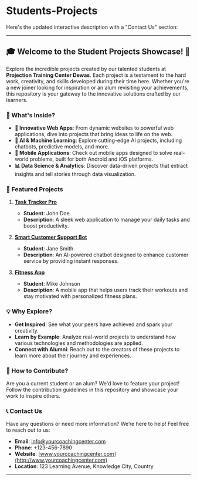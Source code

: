 # Students-Projects

Here's the updated interactive description with a "Contact Us" section:

---

## 🎓 Welcome to the Student Projects Showcase! 🚀

Explore the incredible projects created by our talented students at **Projection Training Center Dewas**. Each project is a testament to the hard work, creativity, and skills developed during their time here. Whether you're a new joiner looking for inspiration or an alum revisiting your achievements, this repository is your gateway to the innovative solutions crafted by our learners.

### 📁 What's Inside?

- **🚀 Innovative Web Apps**: From dynamic websites to powerful web applications, dive into projects that bring ideas to life on the web.
- **🤖 AI & Machine Learning**: Explore cutting-edge AI projects, including chatbots, predictive models, and more.
- **📱 Mobile Applications**: Check out mobile apps designed to solve real-world problems, built for both Android and iOS platforms.
- **📊 Data Science & Analytics**: Discover data-driven projects that extract insights and tell stories through data visualization.

### 🌟 Featured Projects

1. **[Task Tracker Pro](http://projectlink.com)**
   - **Student**: John Doe
   - **Description**: A sleek web application to manage your daily tasks and boost productivity.

2. **[Smart Customer Support Bot](http://projectlink.com)**
   - **Student**: Jane Smith
   - **Description**: An AI-powered chatbot designed to enhance customer service by providing instant responses.

3. **[Fitness App](http://projectlink.com)**
   - **Student**: Mike Johnson
   - **Description**: A mobile app that helps users track their workouts and stay motivated with personalized fitness plans.

### 💡 Why Explore?

- **Get Inspired**: See what your peers have achieved and spark your creativity.
- **Learn by Example**: Analyze real-world projects to understand how various technologies and methodologies are applied.
- **Connect with Alumni**: Reach out to the creators of these projects to learn more about their journey and experiences.

### 🔗 How to Contribute?

Are you a current student or an alum? We'd love to feature your project! Follow the contribution guidelines in this repository and showcase your work to inspire others.

### 📞 Contact Us

Have any questions or need more information? We’re here to help! Feel free to reach out to us:

- **Email**: [info@yourcoachingcenter.com](mailto:info@yourcoachingcenter.com)
- **Phone**: +123-456-7890
- **Website**: [www.yourcoachingcenter.com](http://www.yourcoachingcenter.com)
- **Location**: 123 Learning Avenue, Knowledge City, Country


-----
